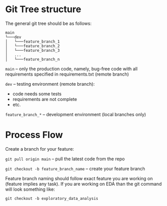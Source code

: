 # Git Tree structure

The general git tree should be as follows:
```
main
└───dev
│   └───feature_branch_1
│   └───feature_branch_2
│   └───feature_branch_3
│   ...
│   └───feature_branch_n
```

`main` – only the production code, namely, bug-free code with all requirements specified in requirements.txt (remote branch)

`dev` – testing environment (remote branch):
- code needs some tests
- requirements are not complete
- etc.

`feature_branch_*` – development environment (local branches only)

# Process Flow

Create a branch for your feature:

`git pull origin main` – pull the latest code from the repo

`git checkout -b feature_branch_name` – create your feature branch

Feature branch naming should follow exact feature you are working on (feature implies any task). If you are working on EDA than the git command will look something like:

`git checkout -b exploratory_data_analysis`
